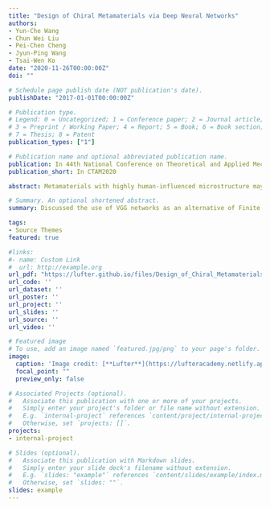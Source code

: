 ```yaml
---
title: "Design of Chiral Metamaterials via Deep Neural Networks"
authors:
- Yun‑Che Wang
- Chun Wei Liu
- Pei‑Chen Cheng
- Jyun‑Ping Wang
- Tsai‑Wen Ko
date: "2020-11-26T00:00:00Z"
doi: ""

# Schedule page publish date (NOT publication's date).
publishDate: "2017-01-01T00:00:00Z"

# Publication type.
# Legend: 0 = Uncategorized; 1 = Conference paper; 2 = Journal article;
# 3 = Preprint / Working Paper; 4 = Report; 5 = Book; 6 = Book section;
# 7 = Thesis; 8 = Patent
publication_types: ["1"]

# Publication name and optional abbreviated publication name.
publication: In 44th National Conference on Theoretical and Applied Mechanics
publication_short: In CTAM2020

abstract: Metamaterials with highly human-influenced microstructure may exhibit unconventional physical properties, such as negative index of refraction (NIR), negative Poisson’s ratio (NPR), negative thermal expansion coefficient (NTEC), or deformation-mode couplings. The couplings between tension/compression and torsion or bending are intrinsically due to the intertwined internal degrees of freedom at each material point. Traditionally, the design of metamaterials relies on human experiences, such as the Edisonian methodology, based on the concept of trial and error. By using deep convolution neural networks, such as VGG, we have developed a methodology to create metamaterials with desired chiral microstructures, as shown in the flowchart below. Data consisting of microstructural image information and effective mechanical properties are prepared via finite element calculations. Generation of initial chiral samples for DNN training is based on a Markov chain process. Our DNN can be successfully trained to correlate the chiral microstructures and their effective mechanical properties. Creating samples via generative adversarial networks (GAN) or other strategies is discussed.

# Summary. An optional shortened abstract.
summary: Discussed the use of VGG networks as an alternative of Finite Element Methods (FEM) when labeling mechanical properties of small size 2D microstructure geometries.

tags:
- Source Themes
featured: true

#links:
#- name: Custom Link
#  url: http://example.org
url_pdf: "https://lufter.github.io/files/Design_of_Chiral_Metamaterials_via_Deep_Neural_Networks.pdf"
url_code: ''
url_dataset: ''
url_poster: ''
url_project: ''
url_slides: ''
url_source: ''
url_video: ''

# Featured image
# To use, add an image named `featured.jpg/png` to your page's folder. 
image:
  caption: 'Image credit: [**Lufter**](https://lufteracademy.netlify.app/)'
  focal_point: ""
  preview_only: false

# Associated Projects (optional).
#   Associate this publication with one or more of your projects.
#   Simply enter your project's folder or file name without extension.
#   E.g. `internal-project` references `content/project/internal-project/index.md`.
#   Otherwise, set `projects: []`.
projects:
- internal-project

# Slides (optional).
#   Associate this publication with Markdown slides.
#   Simply enter your slide deck's filename without extension.
#   E.g. `slides: "example"` references `content/slides/example/index.md`.
#   Otherwise, set `slides: ""`.
slides: example
---
```

